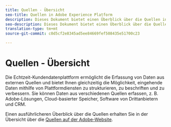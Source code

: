 ```yaml
---
title: Quellen - Übersicht
seo-title: Quellen in Adobe Experience Platform
description: Dieses Dokument bietet einen Überblick über die Quellen in der Echtzeit-Kundendatenplattform
seo-description: Dieses Dokument bietet einen Überblick über die Quellen in der Echtzeit-Kundendatenplattform
translation-type: tm+mt
source-git-commit: c0d5cf2e8345ad5ee84669fef508435e51700c23

---
```



# Quellen - Übersicht

Die Echtzeit-Kundendatenplattform ermöglicht die Erfassung von Daten aus externen Quellen und bietet Ihnen gleichzeitig die Möglichkeit, eingehende Daten mithilfe von Plattformdiensten zu strukturieren, zu beschriften und zu verbessern. Sie können Daten aus verschiedenen Quellen erfassen, z. B. Adobe-Lösungen, Cloud-basierter Speicher, Software von Drittanbietern und CRM.

Einen ausführlicheren Überblick über die Quellen erhalten Sie in der Übersicht über die [Quellen auf der Adobe-Website](https://www.adobe.io/apis/experienceplatform/home/data-ingestion/data-ingestion-services.html#!api-specification/markdown/narrative/technical_overview/acp_connectors_overview/acp-connectors-overview.md).
